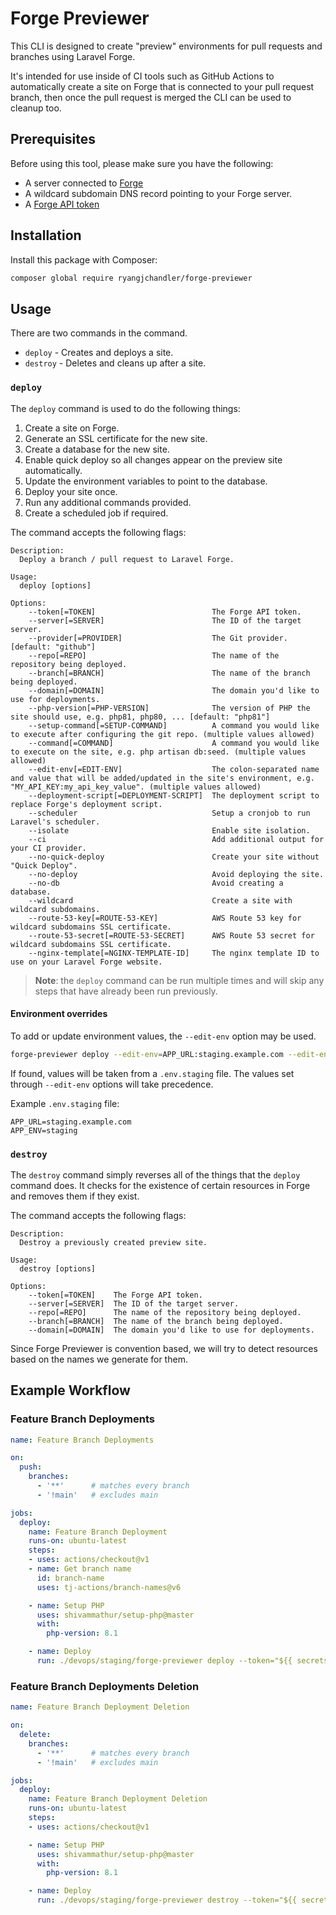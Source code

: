 # Forge Previewer

This CLI is designed to create "preview" environments for pull requests and branches using Laravel Forge.

It's intended for use inside of CI tools such as GitHub Actions to automatically create a site on Forge that is connected to your pull request branch, then once the pull request is merged the CLI can be used to cleanup too.

## Prerequisites

Before using this tool, please make sure you have the following:
* A server connected to [Forge](https://forge.laravel.com)
* A wildcard subdomain DNS record pointing to your Forge server.
* A [Forge API token](https://forge.laravel.com/docs/1.0/accounts/api.html)

## Installation

Install this package with Composer:

```sh
composer global require ryangjchandler/forge-previewer
```

## Usage

There are two commands in the command.

* `deploy` - Creates and deploys a site.
* `destroy` - Deletes and cleans up after a site.

### `deploy`

The `deploy` command is used to do the following things:

1. Create a site on Forge.
2. Generate an SSL certificate for the new site.
3. Create a database for the new site.
4. Enable quick deploy so all changes appear on the preview site automatically.
4. Update the environment variables to point to the database.
5. Deploy your site once.
6. Run any additional commands provided.
7. Create a scheduled job if required.

The command accepts the following flags:

```
Description:
  Deploy a branch / pull request to Laravel Forge.

Usage:
  deploy [options]

Options:
    --token[=TOKEN]                          The Forge API token.
    --server[=SERVER]                        The ID of the target server.
    --provider[=PROVIDER]                    The Git provider. [default: "github"]
    --repo[=REPO]                            The name of the repository being deployed.
    --branch[=BRANCH]                        The name of the branch being deployed.
    --domain[=DOMAIN]                        The domain you'd like to use for deployments.
    --php-version[=PHP-VERSION]              The version of PHP the site should use, e.g. php81, php80, ... [default: "php81"]
    --setup-command[=SETUP-COMMAND]          A command you would like to execute after configuring the git repo. (multiple values allowed)
    --command[=COMMAND]                      A command you would like to execute on the site, e.g. php artisan db:seed. (multiple values allowed)
    --edit-env[=EDIT-ENV]                    The colon-separated name and value that will be added/updated in the site's environment, e.g. "MY_API_KEY:my_api_key_value". (multiple values allowed)
    --deployment-script[=DEPLOYMENT-SCRIPT]  The deployment script to replace Forge's deployment script.
    --scheduler                              Setup a cronjob to run Laravel's scheduler.
    --isolate                                Enable site isolation.
    --ci                                     Add additional output for your CI provider.
    --no-quick-deploy                        Create your site without "Quick Deploy".
    --no-deploy                              Avoid deploying the site.
    --no-db                                  Avoid creating a database.
    --wildcard                               Create a site with wildcard subdomains.
    --route-53-key[=ROUTE-53-KEY]            AWS Route 53 key for wildcard subdomains SSL certificate.
    --route-53-secret[=ROUTE-53-SECRET]      AWS Route 53 secret for wildcard subdomains SSL certificate.
    --nginx-template[=NGINX-TEMPLATE-ID]     The nginx template ID to use on your Laravel Forge website.
```

> **Note**: the `deploy` command can be run multiple times and will skip any steps that have already been run previously.

#### Environment overrides

To add or update environment values, the `--edit-env` option may be used.
```bash
forge-previewer deploy --edit-env=APP_URL:staging.example.com --edit-env=APP_ENV:staging
```

If found, values will be taken from a `.env.staging` file. The values set through `--edit-env` options will take precedence.

Example `.env.staging` file:
```dotenv
APP_URL=staging.example.com
APP_ENV=staging
```

### `destroy`

The `destroy` command simply reverses all of the things that the `deploy` command does. It checks for the existence of certain resources in Forge and removes them if they exist.

The command accepts the following flags:

```
Description:
  Destroy a previously created preview site.

Usage:
  destroy [options]

Options:
    --token[=TOKEN]    The Forge API token.
    --server[=SERVER]  The ID of the target server.
    --repo[=REPO]      The name of the repository being deployed.
    --branch[=BRANCH]  The name of the branch being deployed.
    --domain[=DOMAIN]  The domain you'd like to use for deployments.
```

Since Forge Previewer is convention based, we will try to detect resources based on the names we generate for them.

## Example Workflow

### Feature Branch Deployments
```yaml
name: Feature Branch Deployments

on:
  push:
    branches:
      - '**'      # matches every branch
      - '!main'   # excludes main

jobs:
  deploy:
    name: Feature Branch Deployment
    runs-on: ubuntu-latest
    steps:
    - uses: actions/checkout@v1
    - name: Get branch name
      id: branch-name
      uses: tj-actions/branch-names@v6

    - name: Setup PHP
      uses: shivammathur/setup-php@master
      with:
        php-version: 8.1

    - name: Deploy
      run: ./devops/staging/forge-previewer deploy --token="${{ secrets.FORGE_API_TOKEN }}" --server="${{ secrets.FORGE_SERVER_ID }}" --repo=example/demo --branch=${GITHUB_REF##*/} --domain=example.com --php-version=php81 --no-db --edit-env="APP_URL:https://{domain}" --wildcard --route-53-key="${{ secrets.AWS_ROUTE_53_KEY }}" --route-53-secret="${{ secrets.AWS_ROUTE_53_SECRET }}"
```

### Feature Branch Deployments Deletion

```yaml
name: Feature Branch Deployment Deletion

on:
  delete:
    branches:
      - '**'      # matches every branch
      - '!main'   # excludes main

jobs:
  deploy:
    name: Feature Branch Deployment Deletion
    runs-on: ubuntu-latest
    steps:
    - uses: actions/checkout@v1

    - name: Setup PHP
      uses: shivammathur/setup-php@master
      with:
        php-version: 8.1

    - name: Deploy
      run: ./devops/staging/forge-previewer destroy --token="${{ secrets.FORGE_API_TOKEN }}" --server="${{ secrets.FORGE_SERVER_ID }}" --repo=example/demo --branch=${GITHUB_REF##*/} --domain=example.com
```
